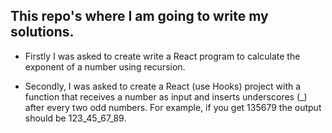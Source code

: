 ## This repo's where I am going to write my solutions.

- Firstly I was asked to create write a React program to calculate the exponent of a number using recursion.

- Secondly, I was asked to create a React (use Hooks) project with a function that receives a number as input and inserts underscores (\_) after every two odd numbers. For example, if you get 135679 the output should be 123_45_67_89.
